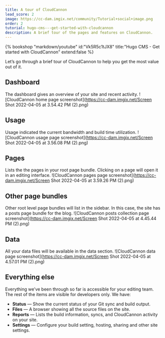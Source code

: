 ```yaml
---
title: A tour of CloudCannon
lead_score: 2
image: https://cc-dam.imgix.net/community/Tutorial+social+image.png
order: 2
tutorial: hugo-cms---get-started-with-cloudcannon
description: A brief tour of the pages and features on CloudCannon.
---
```


{% bookshop "markdown/youtube" id:"Vk5R5c1tJX8" title:"Hugo CMS - Get started with CloudCannon" extend:false %}

Let’s go through a brief tour of CloudCannon to help you get the most value out of it.

## Dashboard

The dashboard gives an overview of your site and recent activity.
![CloudCannon home page screenshot](https://cc-dam.imgix.net/Screen Shot 2022-04-05 at 3.54.42 PM (2).png)
 
## Usage

Usage indicated the current bandwidth and build time utilization.
![CloudCannon usage page screenshot](https://cc-dam.imgix.net/Screen Shot 2022-04-05 at 3.56.08 PM (2).png)
 
## Pages

Lists the the pages in your root page bundle. Clicking on a page will open it in an editing interface.
![CloudCannon pages page screenshot](https://cc-dam.imgix.net/Screen Shot 2022-04-05 at 3.59.26 PM (2).png)
 
## Other page bundles

Other root level page bundles will list in the sidebar. In this case, the site has a posts page bundle for the blog.
![CloudCannon posts collection page screenshot](https://cc-dam.imgix.net/Screen Shot 2022-04-05 at 4.45.44 PM (2).png)
 
## Data

All your data files will be available in the data section.
![CloudCannon data page screenshot](https://cc-dam.imgix.net/Screen Shot 2022-04-05 at 4.57.01 PM (2).png)
 
## Everything else

Everything we’ve been through so far is accessible for your editing team. The rest of the items are visible for developers only. We have:

* **Status** — Show the current status of your Git sync and build output.
* **Files** — A browser showing all the source files on the site.
* **Reports** — Lists the build information, syncs, and CloudCannon activity on your site.
* **Settings** — Configure your build setting, hosting, sharing and other site settings.
